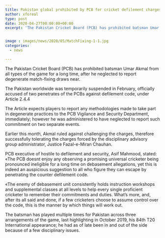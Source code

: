 ```yaml
---
title: Pakistan global prohibited by PCB for cricket defilement charges
author: xforeal 
type: post
date: 2020-04-27T00:00:00+00:00
excerpt: 'The Pakistan Cricket Board (PCB) has prohibited batsman Umar Akmal from all types of the game for a long time, after he neglected to report degenerate match-fixing approaches '


image : images/news/2020/05/MatchFixing-1-1.jpg
categories:
  - news

---
```

The Pakistan Cricket Board (PCB) has prohibited batsman Umar Akmal from all types of the game for a long time, after he neglected to report degenerate match-fixing draws near. 

The Pakistan worldwide was temporarily suspended in February, officially accused of two penetrates of the PCBs against defilement code, under Article 2.4.4 

The Article expects players to report any methodologies made to take part in degenerate practices to the PCB Vigilance and Security Department, immediately; however he was administered to have neglected to report such commitment on two separate events. 

Earlier this month, Akmal ruled against challenging the charges, therefore successfully tolerating the charges forced by the disciplinary advisory group administrator, Justice Fazal-e-Miran Chauhan. 

PCB executive of hostile to defilement and security, Asif Mahmood, stated: &#171;The PCB doesnt enjoy any observing a promising universal cricketer being pronounced ineligible for a long time on debasement allegations, yet this is indeed an auspicious suggestion to all who figure they can escape by penetrating the counter defilement code. 

&#171;The enemy of debasement unit consistently holds instruction workshops and supplemental classes at all levels to help every single proficient cricketer to remember their commitments and duties. What&#8217;s more, and, after its all said and done, if a few cricketers choose to assume control over the code, this is the manner by which things will work out. 

The batsman has played multiple times for Pakistan across three arrangements of the game, last highlighting in October 2019, his 84th T20 International appearance; he had as of late been in and out of the side because of a few disciplinary issues.